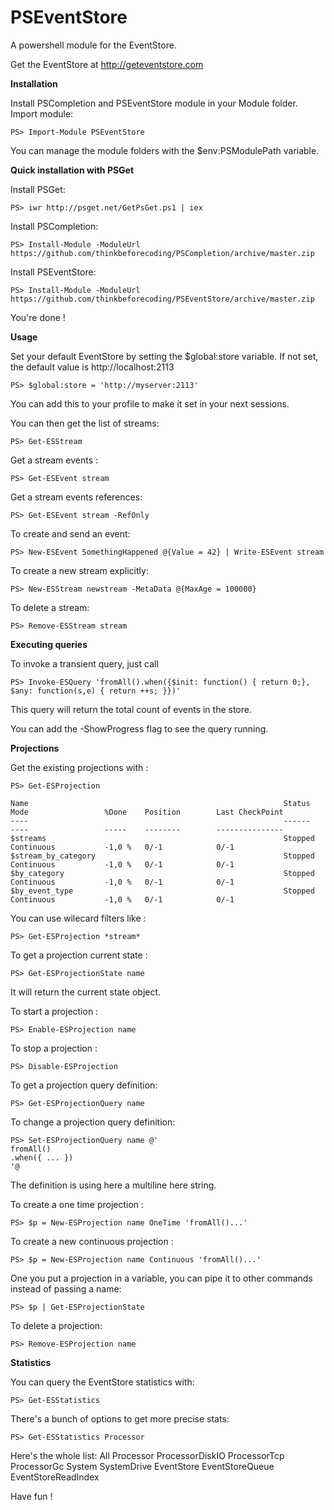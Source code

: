 PSEventStore
============

A powershell module for the EventStore.

Get the EventStore at http://geteventstore.com

__Installation__


Install PSCompletion and PSEventStore module in your Module folder.
Import module:

    PS> Import-Module PSEventStore

You can manage the module folders with the $env:PSModulePath variable.

__Quick installation with PSGet__

Install PSGet:

    PS> iwr http://psget.net/GetPsGet.ps1 | iex
    
Install PSCompletion:

    PS> Install-Module -ModuleUrl https://github.com/thinkbeforecoding/PSCompletion/archive/master.zip

Install PSEventStore:

    PS> Install-Module -ModuleUrl https://github.com/thinkbeforecoding/PSEventStore/archive/master.zip

You're done !

__Usage__

Set your default EventStore by setting the $global:store variable.
If not set, the default value is http://localhost:2113

    PS> $global:store = 'http://myserver:2113'

You can add this to your profile to make it set in your next sessions.

You can then get the list of streams:

    PS> Get-ESStream

Get a stream events :

    PS> Get-ESEvent stream

Get a stream events references:

    PS> Get-ESEvent stream -RefOnly
    
To create and send an event:

    PS> New-ESEvent SomethingHappened @{Value = 42} | Write-ESEvent stream

To create a new stream explicitly:

    PS> New-ESStream newstream -MetaData @{MaxAge = 100000}

To delete a stream:

    PS> Remove-ESStream stream


__Executing queries__

To invoke a transient query, just call

    PS> Invoke-ESQuery 'fromAll().when({$init: function() { return 0;}, $any: function(s,e) { return ++s; }})'

This query will return the total count of events in the store.

You can add the -ShowProgress flag to see the query running.

__Projections__

Get the existing projections with :

    PS> Get-ESProjection

    Name                                                         Status     Mode                 %Done    Position        Last CheckPoint
    ----                                                         ------     ----                 -----    --------        ---------------
    $streams                                                     Stopped    Continuous           -1,0 %   0/-1            0/-1           
    $stream_by_category                                          Stopped    Continuous           -1,0 %   0/-1            0/-1           
    $by_category                                                 Stopped    Continuous           -1,0 %   0/-1            0/-1          
    $by_event_type                                               Stopped    Continuous           -1,0 %   0/-1            0/-1           


You can use wilecard filters like :

    PS> Get-ESProjection *stream*

To get a projection current state :

    PS> Get-ESProjectionState name

It will return the current state object.

To start a projection :

    PS> Enable-ESProjection name

To stop a projection :

    PS> Disable-ESProjection

To get a projection query definition:

    PS> Get-ESProjectionQuery name

To change a projection query definition:

    PS> Set-ESProjectionQuery name @'
    fromAll()
    .when({ ... })
    '@

The definition is using here a multiline here string.

To create a one time projection :

    PS> $p = New-ESProjection name OneTime 'fromAll()...'

To create a new continuous projection :

    PS> $p = New-ESProjection name Continuous 'fromAll()...'

One you put a projection in a variable, you can pipe it to other commands
instead of passing a name:

    PS> $p | Get-ESProjectionState

To delete a projection:

    PS> Remove-ESProjection name

__Statistics__

You can query the EventStore statistics with:

    PS> Get-ESStatistics
    
There's a bunch of options to get more precise stats:

    PS> Get-ESStatistics Processor

Here's the whole list:
        All
        Processor
        ProcessorDiskIO
        ProcessorTcp
        ProcessorGc
        System
        SystemDrive
        EventStore
        EventStoreQueue
        EventStoreReadIndex

Have fun !
